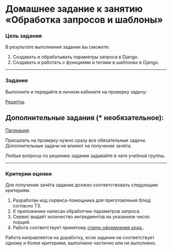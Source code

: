 # Домашнее задание к занятию «Обработка запросов и шаблоны»

### Цель задания

В результате выполнения задания вы сможете:

1. Создавать и обрабатывать параметры запроса в Django.
2. Создавать и работать с функциями и тегами в шаблонах в Django.

------

### Задание

Выполните и передайте в личном кабинете на проверку задачу:

[Рецепты](https://github.com/netology-code/dj-homeworks/tree/video/1.2-requests-templates/recipes).

## Дополнительные задания (* необязательное):

[Пагинация](https://github.com/netology-code/dj-homeworks/tree/video/1.2-requests-templates/pagination).

Присылать на проверку нужно сразу все обязательные задачи. Дополнительные задачи не влияют на получение зачёта.

Любые вопросы по решению задания задавайте в чате учебной группы.

------

### Критерии оценки

Для получения зачёта задание должно соответствовать следующим критериям.

1. Разработан код сервиса-помощника для приготовления блюд согласно ТЗ.
2. К приложению написан обработчик параметров запроса.
3. Сервис выдаёт количество ингредиентов на указанное число порций.
4. Работа соответствует принятому [стилю оформления кода.](https://github.com/netology-code/codestyle/tree/master/python).

Работа направляется на доработку, если задание не соответствует одному и более критериям, выполнено частично или не выполнено.
